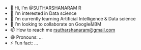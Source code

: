 - 👋 Hi, I’m @SUTHARSHANARAM R
- 👀 I’m interested in Data science
- 🌱 I’m currently learning Artificial Intelligence & Data science
- 💞️ I’m looking to collaborate on Google&IBM
- 📫 How to reach me rsutharshanaram@gmail.com
- 😄 Pronouns: ...
- ⚡ Fun fact: ...

<!---
SUTHARSHANARAM/SUTHARSHANARAM is a ✨ special ✨ repository because its `README.md` (this file) appears on your GitHub profile.
You can click the Preview link to take a look at your changes.
--->
